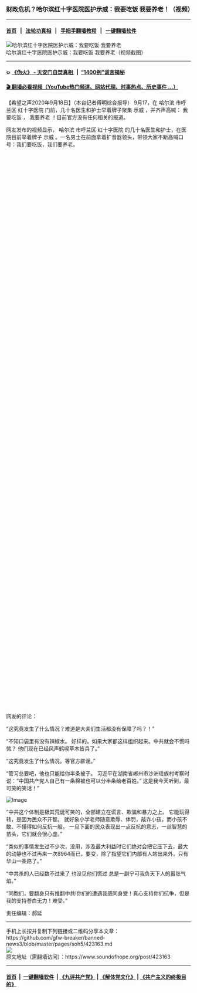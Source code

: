 ### 财政危机？哈尔滨红十字医院医护示威：我要吃饭  我要养老！（视频）
------------------------

#### [首页](https://github.com/gfw-breaker/banned-news3/blob/master/README.md) &nbsp;&nbsp;|&nbsp;&nbsp; [法轮功真相](https://github.com/begood0513/basic/blob/master/README.md)  &nbsp;&nbsp;|&nbsp;&nbsp; [手把手翻墙教程](https://github.com/gfw-breaker/guides/wiki)  &nbsp;&nbsp;|&nbsp;&nbsp; [一键翻墙软件](https://github.com/gfw-breaker/nogfw/blob/master/README.md)  



<div><img alt="哈尔滨红十字医院医护示威：我要吃饭  我要养老" src="https://img.soundofhope.org/2020-09/wuhanfeiyan_2020-09-18_1-1600435687212.jpg"/>
<br/><figcaption class="caption">
 哈尔滨红十字医院医护示威：我要吃饭  我要养老（视频截图）
</figcaption></div><hr/>

#### 💥 [《伪火》 - 天安门自焚真相 ](http://158.247.195.190:10000/videos/blog/weihuo.html)&nbsp; |&nbsp; [“1400例”谎言揭秘  ](http://158.247.195.190:10000/videos/blog/jiexi1400.html)

#### [ 🎬  翻墙必看视频（YouTube热门频道、网站代理、时事热点、历史事件 ...）](https://github.com/gfw-breaker/links/blob/master/banned.md)

<div><div class="Content__Wrapper sc-1bvya0-0 grZQxZ">
 <p class="meta-top">
  <span class="meta">
   【希望之声2020年9月18日】（本台记者傅明综合报导）
  </span>
  9月17，在
  <ok href="/term/36621">
   哈尔滨
  </ok>
  市呼兰区
  <ok href="/term/378538">
   红十字医院
  </ok>
  门前，几十名医生和护士举着牌子聚集
  <ok href="/term/1670">
   示威
  </ok>
  ，并齐声高喊：
  <ok href="/term/378541">
   我要吃饭
  </ok>
  ，
  <ok href="/term/378544">
   我要养老
  </ok>
  ！目前官方没有任何相关的报道。
 </p>
 <p>
  网友发布的视频显示，
  <ok href="/term/36621">
   哈尔滨
  </ok>
  市呼兰区
  <ok href="/term/378538">
   红十字医院
  </ok>
  的几十名医生和护士，在医院目前举着牌子
  <ok href="/term/1670">
   示威
  </ok>
  。一名男士在前面拿着扩音器领头，带领大家不断高喊口号：我们要吃饭，我们要养老。
 </p>
 <div class="soh-embed">
  <div class="soh-embed-inner">
   <div class="iframely-embed" style="max-width: 550px;">
    <div class="iframely-responsive" style="padding-bottom: 100%;">
    </div>
   </div>
  </div>
 </div>
 <div class="soh-embed">
  <div class="soh-embed-inner">
   <div class="iframely-embed" style="max-width: 550px;">
    <div class="iframely-responsive" style="padding-bottom: 100%;">
    </div>
   </div>
  </div>
 </div>
 <div class="soh-embed">
  <div class="soh-embed-inner">
   <div class="iframely-embed" style="max-width: 550px;">
    <div class="iframely-responsive" style="padding-bottom: 100%;">
    </div>
   </div>
  </div>
 </div>
 <p>
  网友的评论：
 </p>
 <p>
  “这究竟发生了什么情况？难道是大夫们生活都没有保障了吗？！”
 </p>
 <p>
  “不知口袋里有没有辣椒水。 好样的。如果大家都这样组织起来。中共就会不慌吗怵？ 他们现在已经风声鹤唳草木皆兵了。”
 </p>
 <p>
  “这究竟发生了什么情况。等官方辟谣。”
 </p>
 <p>
  “管习总要吧，他也只能给你半条被子。 习近平在湖南省郴州市沙洲瑶族村考察时说：“中国共产党人自己有一条棉被也可以分半条给老百姓。” 这是我今天听到，最可笑的笑话！”
 </p>
 <p>
  <img alt="Image" src="https://pbs.twimg.com/media/EiLAwodVgAEvzCQ?format=jpg&amp;name=small"/>
 </p>
 <p>
  “中共这个体制是极其荒诞可笑的，全部建立在谎言、欺骗和暴力之上。 它能玩得转，是因为民众不开智。 就好象小学老师随意欺辱、体罚，敲诈小孩，而小孩不敢、不懂得如何反抗一般。 一旦下面的民众表现出一点反抗的意志，一丝智慧的苗头，它们就会很心虚。”
 </p>
 <p>
  “类似的事情发生过不少次，没用，涉及最大利益时它们绝对会把它压下去，最大的动静也不过再来一次8964而已，要变，除了指望它们内部有人站出来外，只有华山一条路了。”
 </p>
 <p>
  “中共杀的人已经数不过来了 也没见他们慌过 总是一副宁可我负天下人的嚣张气焰。”
 </p>
 <p>
  “同胞们，要翻身只有推翻中共!你们的遭遇我感同身受！真心支持你们抗争，但是我的支持苍白无力！难受。”
 </p>
 <p class="meta-btm">
  责任编辑：郝延
 </p>
</div>
</div>
<hr/>
手机上长按并复制下列链接或二维码分享本文章：<br/>
https://github.com/gfw-breaker/banned-news3/blob/master/pages/soh5/423163.md <br/>
<a href='https://github.com/gfw-breaker/banned-news3/blob/master/pages/soh5/423163.md'><img src='https://github.com/gfw-breaker/banned-news3/blob/master/pages/soh5/423163.md.png'/></a> <br/>
原文地址（需翻墙访问）：https://www.soundofhope.org/post/423163


------------------------
#### [首页](https://github.com/gfw-breaker/banned-news3/blob/master/README.md) &nbsp;|&nbsp; [一键翻墙软件](https://github.com/gfw-breaker/nogfw/blob/master/README.md) &nbsp;| [《九评共产党》](https://github.com/gfw-breaker/9ping.md/blob/master/README.md#九评之一评共产党是什么) | [《解体党文化》](https://github.com/gfw-breaker/jtdwh.md/blob/master/README.md) | [《共产主义的终极目的》](https://github.com/gfw-breaker/gczydzjmd.md/blob/master/README.md)


<img src='http://gfw-breaker.win/banned-news3/pages/soh5/423163.md' width='0px' height='0px'/>